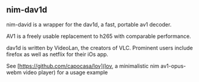 
nim-dav1d
---------

nim-david is a wrapper for the dav1d, a fast, portable av1 decoder.

AV1 is a freely usable replacement to h265 with comparable performance.

dav1d is written by VideoLan, the creators of VLC. Prominent users include firefox as well as netflix for their iOs app.

See [https://github.com/capocasa/lov](lov, a minimalistic nim av1-opus-webm video player) for a usage example
